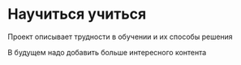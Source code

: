 # Научиться учиться

Проект описывает трудности в обучении и их способы решения

В будущем надо добавить  больше интересного контента
